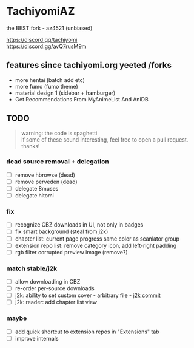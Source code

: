 # TachiyomiAZ  
the BEST fork - az4521 (unbiased)
  
https://discord.gg/tachiyomi  
https://discord.gg/avQ7rusM9m

## features since tachiyomi.org yeeted /forks
- more hentai (batch add etc)
- more fumo (fumo theme)
- material design 1 (sidebar + hamburger)
- Get Recommendations From MyAnimeList And AniDB

## TODO
> warning: the code is spaghetti  
> if some of these sound interesting, feel free to open a pull request. thanks!
  
### dead source removal + delegation
- [ ] remove hbrowse (dead)
- [ ] remove perveden (dead)
- [ ] delegate 8muses
- [ ] delegate hitomi
### fix
- [ ] recognize CBZ downloads in UI, not only in badges
- [ ] fix smart background (steal from j2k)
- [ ] chapter list: current page progress same color as scanlator group
- [ ] extension repo list: remove category icon, add left-right padding
- [ ] rgb filter corrupted preview image (remove?)
### match stable/j2k
- [ ] allow downloading in CBZ
- [ ] re-order per-source downloads
- [ ] j2k: ability to set custom cover - arbitrary file - [j2k commit](https://github.com/Jays2Kings/tachiyomiJ2K/commit/d3ec230d4baa8584118dc30807728305715db25b)
- [ ] j2k: reader: add chapter list view
### maybe
- [ ] add quick shortcut to extension repos in "Extensions" tab
- [ ] improve internals
